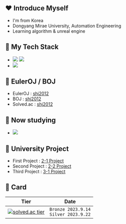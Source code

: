 ## ❤ Introduce Myself

- I'm from Korea
- Dongyang Mirae University, Automation Engineering
- Learning algorithm & unreal engine

## 🧡 My Tech Stack 

- <img src="https://img.shields.io/badge/C-172B4D?style=flat&logo=C&logoColor=white"/> <img src="https://img.shields.io/badge/C++-1E88E5?style=flat&logo=C%2B%2B&logoColor=white"/>
- <img src="https://img.shields.io/badge/ROS-gray?style=flat&logo=ros&logoColor=white"/>

## 💛 EulerOJ / BOJ
- EulerOJ  : [shj2012](https://euleroj.io/profile/shj2012)
- BOJ      : [shj2012](https://www.acmicpc.net/user/shj2012)
- Solved.ac : [shj2012](https://solved.ac/profile/shj2012)

## 💚 Now studying
- <img src="https://img.shields.io/badge/Unreal_Engine-black?style=flat&logo=unrealengine&logoColor=white"/>

## 💙 University Project
- First Project  : [2-1 Project](https://github.com/rubynote/DMU_2-1_Project)
- Second Project : [2-2 Project](https://github.com/rubynote/DMU_2-2_Project)
- Third Project  : [3-1 Project](https://github.com/rubynote/DMU_3-1_Project)

## 💜 Card
|Tier|Date|
|------|---|
|[![solved.ac tier](http://mazassumnida.wtf/api/v2/generate_badge?boj=shj2012)](https://solved.ac/shj2012)|`Bronze 2023.9.14`</br>`Silver 2023.9.22`|
